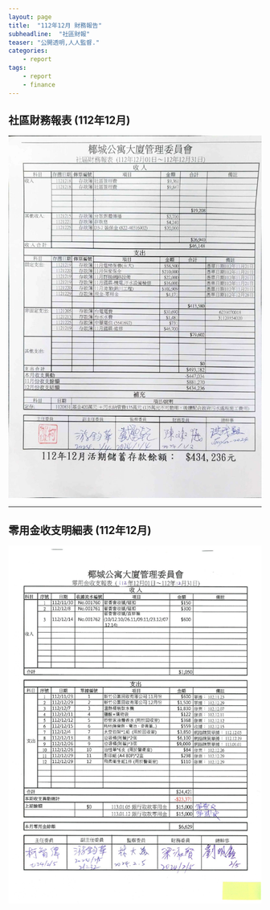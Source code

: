 ```yaml
---
layout: page
title:  "112年12月 財務報告"
subheadline:  "社區財報"
teaser: "公開透明,人人監督."
categories:
    - report
tags:
    - report
    - finance
---
```


## 社區財務報表 (112年12月)

![](https://github.com/coconutcity30050/community27/raw/gh-pages/assets/reports/112-12-%E8%B2%A1%E5%8B%99%E5%A0%B1%E8%A1%A8.jpg)

---
## 零用金收支明細表 (112年12月)

![](https://github.com/coconutcity30050/community27/blob/gh-pages/assets/reports/112-12-%E9%9B%B6%E7%94%A8%E9%87%91%E6%94%B6%E6%94%AF%E5%A0%B1%E8%A1%A8.jpg?raw=true)
